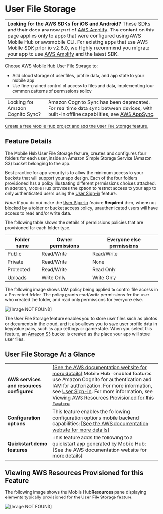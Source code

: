 # User File Storage<a name="User-Data-Storage"></a>


|  | 
| --- |
|   **Looking for the AWS SDKs for iOS and Android?** These SDKs and their docs are now part of [AWS Amplify](https://amzn.to/am-amplify-docs)\. The content on this page applies only to apps that were configured using AWS Mobile Hub or awsmobile CLI\. For existing apps that use AWS Mobile SDK prior to v2\.8\.0, we highly recommend you migrate your app to use [AWS Amplify](https://amzn.to/am-amplify-docs) and the latest SDK\.  | 

Choose AWS Mobile Hub User File Storage to:
+ Add cloud storage of user files, profile data, and app state to your mobile app
+ Use fine\-grained control of access to files and data, implementing four common patterns of permissions policy


|  |  | 
| --- |--- |
|  Looking for Amazon Cognito Sync?  |  Amazon Cognito Sync has been deprecated\. For real time data sync between devices, with built\-in offline capabilities, see [AWS AppSync](https://aws.amazon.com/appsync/)\.  | 

 [Create a free Mobile Hub project and add the User File Storage feature\.](https://console.aws.amazon.com/mobilehub/home#/) 

## Feature Details<a name="user-data-storage-details"></a>

The Mobile Hub User File Storage feature, creates and configures four folders for each user, inside an Amazon Simple Storage Service \(Amazon S3\) bucket belonging to the app\.

Best practice for app security is to allow the minimum access to your buckets that will support your app design\. Each of the four folders provisioned has a policy illustrating different permissions choices attached\. In addition, Mobile Hub provides the option to restrict access to your app to only authenticated users using the [User Sign\-in](User-Sign-in.md#user-sign-in) feature\.

 *Note:* If you do not make the [User Sign\-in](User-Sign-in.md#user-sign-in) feature **Required** then, where not blocked by a folder or bucket access policy, unauthenticated users will have access to read and/or write data\.

The following table shows the details of permissions policies that are provisioned for each folder type\.


|  **Folder name**  |  **Owner permissions**  |  **Everyone else permissions**  | 
| --- | --- | --- | 
|  Public  |  Read/Write  |  Read/Write  | 
|  Private  |  Read/Write  |  None  | 
|  Protected  |  Read/Write  |  Read Only  | 
|  Uploads  |  Write Only  |  Write Only  | 

The following image shows IAM policy being applied to control file access in a Protected folder\. The policy grants read/write permissions for the user who created the folder, and read only permissions for everyone else\.

![\[Image NOT FOUND\]](http://docs.aws.amazon.com/aws-mobile/latest/developerguide/images/diagram-abstract-user-data-storage-folders.png)

The User File Storage feature enables you to store user files such as photos or documents in the cloud, and it also allows you to save user profile data in key/value pairs, such as app settings or game state\. When you select this feature, an [Amazon S3](https://docs.aws.amazon.com/AmazonS3/latest/dev/Introduction.html) bucket is created as the place your app will store user files\.

## User File Storage At a Glance<a name="user-data-storage-ataglance"></a>


|  |  | 
| --- |--- |
|   **AWS services and resources configured**   |  [\[See the AWS documentation website for more details\]](http://docs.aws.amazon.com/aws-mobile/latest/developerguide/User-Data-Storage.html) Mobile Hub\-enabled features use Amazon Cognito for authentication and IAM for authorization\. For more information, see [User Sign\-in](User-Sign-in.md#user-sign-in)\. For more information, see [Viewing AWS Resources Provisioned for this Feature](#resources-user-data-storage)\.  | 
|   **Configuration options**   |  This feature enables the following configuration options mobile backend capabilities: [\[See the AWS documentation website for more details\]](http://docs.aws.amazon.com/aws-mobile/latest/developerguide/User-Data-Storage.html)  | 
|   **Quickstart demo features**   |  This feature adds the following to a quickstart app generated by Mobile Hub: [\[See the AWS documentation website for more details\]](http://docs.aws.amazon.com/aws-mobile/latest/developerguide/User-Data-Storage.html)  | 

## Viewing AWS Resources Provisioned for this Feature<a name="resources-user-data-storage"></a>

The following image shows the Mobile Hub**Resources** pane displaying elements typically provisioned for the User File Storage feature\.

![\[Image NOT FOUND\]](http://docs.aws.amazon.com/aws-mobile/latest/developerguide/images/resources-user-data-storage.png)